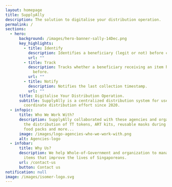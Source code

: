 ```yaml
---
layout: homepage
title: SupplyAlly
description: The solution to digitalise your distribution operation.
permalink: /
sections:
  - hero:
      background: /images/hero-banner-sally-14Dec.png
      key_highlights:
        - title: Identify
          description: Identifies a beneficiary (legit or not) before collection.
          url: ""
        - title: Track
          description: Tracks whether a beneficiary receiving an item has received it
            before.
          url: ""
        - title: Notify
          description: Notifies the last collection timestamp.
          url: ""
      title: Digitalise Your Distribution Operation.
      subtitle: SupplyAlly is a centralized distribution system for users to
        coordinate distribution effort since 2020.
  - infopic:
      title: Who We Work With?
      description: SupplyAlly collaborated with these agencies and organization for
        the distribution of TT tokens, ART kits, reusable masks during covid-19,
        food packs and more...
      image: /images/logo-agencies-who-we-work-with.png
      alt: Agencies-logo
  - infobar:
      title: Why Us?
      description: We help Whole-of-Government and organization to manage & distribute
        items that improve the lives of Singaporeans.
      url: /contact-us
      button: Contact us
notification: null
image: /images/isomer-logo.svg
---
```

